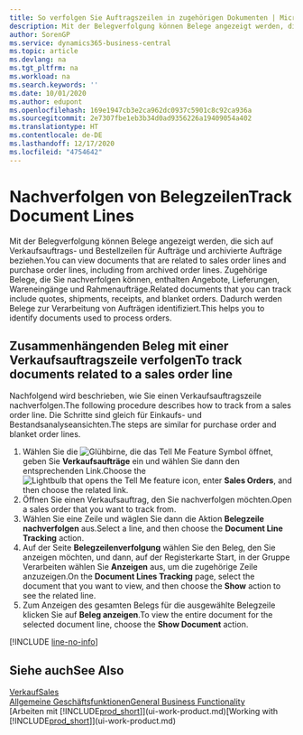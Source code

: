 ```yaml
---
title: So verfolgen Sie Auftragszeilen in zugehörigen Dokumenten | Microsoft Docs
description: Mit der Belegverfolgung können Belege angezeigt werden, die sich auf Verkaufsauftrags- und Bestellzeilen für Aufträge und archivierte Aufträge beziehen. Zugehörige Belege, die Sie nachverfolgen können, enthalten Angebote, Lieferungen, Wareneingänge und Rahmenaufträge. Dadurch werden Belege zur Verarbeitung von Aufträgen identifiziert.
author: SorenGP
ms.service: dynamics365-business-central
ms.topic: article
ms.devlang: na
ms.tgt_pltfrm: na
ms.workload: na
ms.search.keywords: ''
ms.date: 10/01/2020
ms.author: edupont
ms.openlocfilehash: 169e1947cb3e2ca962dc0937c5901c8c92ca936a
ms.sourcegitcommit: 2e7307fbe1eb3b34d0ad9356226a19409054a402
ms.translationtype: HT
ms.contentlocale: de-DE
ms.lasthandoff: 12/17/2020
ms.locfileid: "4754642"
---
```

# <a name="track-document-lines"></a><span data-ttu-id="d7af4-105">Nachverfolgen von Belegzeilen</span><span class="sxs-lookup"><span data-stu-id="d7af4-105">Track Document Lines</span></span>
<span data-ttu-id="d7af4-106">Mit der Belegverfolgung können Belege angezeigt werden, die sich auf Verkaufsauftrags- und Bestellzeilen für Aufträge und archivierte Aufträge beziehen.</span><span class="sxs-lookup"><span data-stu-id="d7af4-106">You can view documents that are related to sales order lines and purchase order lines, including from archived order lines.</span></span> <span data-ttu-id="d7af4-107">Zugehörige Belege, die Sie nachverfolgen können, enthalten Angebote, Lieferungen, Wareneingänge und Rahmenaufträge.</span><span class="sxs-lookup"><span data-stu-id="d7af4-107">Related documents that you can track include quotes, shipments, receipts, and blanket orders.</span></span> <span data-ttu-id="d7af4-108">Dadurch werden Belege zur Verarbeitung von Aufträgen identifiziert.</span><span class="sxs-lookup"><span data-stu-id="d7af4-108">This helps you to identify documents used to process orders.</span></span>  

## <a name="to-track-documents-related-to-a-sales-order-line"></a><span data-ttu-id="d7af4-109">Zusammenhängenden Beleg mit einer Verkaufsauftragszeile verfolgen</span><span class="sxs-lookup"><span data-stu-id="d7af4-109">To track documents related to a sales order line</span></span>
<span data-ttu-id="d7af4-110">Nachfolgend wird beschrieben, wie Sie einen Verkaufsauftragszeile nachverfolgen.</span><span class="sxs-lookup"><span data-stu-id="d7af4-110">The following procedure describes how to track from a sales order line.</span></span> <span data-ttu-id="d7af4-111">Die Schritte sind gleich für Einkaufs- und Bestandsanalyseansichten.</span><span class="sxs-lookup"><span data-stu-id="d7af4-111">The steps are similar for purchase order and blanket order lines.</span></span>

1.  <span data-ttu-id="d7af4-112">Wählen Sie die ![Glühbirne, die das Tell Me Feature](media/ui-search/search_small.png "Was möchten Sie tun?") Symbol öffnet, geben Sie **Verkaufsaufträge** ein und wählen Sie dann den entsprechenden Link.</span><span class="sxs-lookup"><span data-stu-id="d7af4-112">Choose the ![Lightbulb that opens the Tell Me feature](media/ui-search/search_small.png "Tell me what you want to do") icon, enter **Sales Orders**, and then choose the related link.</span></span>  
2.  <span data-ttu-id="d7af4-113">Öffnen Sie einen Verkaufsauftrag, den Sie nachverfolgen möchten.</span><span class="sxs-lookup"><span data-stu-id="d7af4-113">Open a sales order that you want to track from.</span></span>  
3.  <span data-ttu-id="d7af4-114">Wählen Sie eine Zeile und wäglen Sie dann die Aktion **Belegzeile nachverfolgen** aus.</span><span class="sxs-lookup"><span data-stu-id="d7af4-114">Select a line, and then choose the **Document Line Tracking** action.</span></span>
4. <span data-ttu-id="d7af4-115">Auf der Seite **Belegzeilenverfolgung** wählen Sie den Beleg, den Sie anzeigen möchten, und dann, auf der Registerkarte Start, in der Gruppe Verarbeiten wählen Sie **Anzeigen** aus, um die zugehörige Zeile anzuzeigen.</span><span class="sxs-lookup"><span data-stu-id="d7af4-115">On the **Document Lines Tracking** page, select the document that you want to view, and then choose the **Show** action to see the related line.</span></span>
5. <span data-ttu-id="d7af4-116">Zum Anzeigen des gesamten Belegs für die ausgewählte Belegzeile klicken Sie auf **Beleg anzeigen**.</span><span class="sxs-lookup"><span data-stu-id="d7af4-116">To view the entire document for the selected document line, choose the **Show Document** action.</span></span>

[!INCLUDE [line-no-info](includes/line-no-info.md)]

## <a name="see-also"></a><span data-ttu-id="d7af4-117">Siehe auch</span><span class="sxs-lookup"><span data-stu-id="d7af4-117">See Also</span></span>
[<span data-ttu-id="d7af4-118">Verkauf</span><span class="sxs-lookup"><span data-stu-id="d7af4-118">Sales</span></span>](sales-manage-sales.md)  
[<span data-ttu-id="d7af4-119">Allgemeine Geschäftsfunktionen</span><span class="sxs-lookup"><span data-stu-id="d7af4-119">General Business Functionality</span></span>](ui-across-business-areas.md)  
<span data-ttu-id="d7af4-120">[Arbeiten mit [!INCLUDE[prod_short](includes/prod_short.md)]](ui-work-product.md)</span><span class="sxs-lookup"><span data-stu-id="d7af4-120">[Working with [!INCLUDE[prod_short](includes/prod_short.md)]](ui-work-product.md)</span></span>
